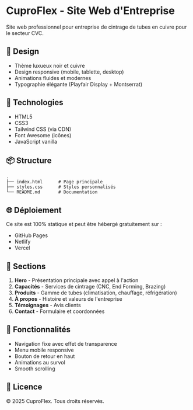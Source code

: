 # CuproFlex - Site Web d'Entreprise

Site web professionnel pour entreprise de cintrage de tubes en cuivre pour le secteur CVC.

## 🎨 Design

- Thème luxueux noir et cuivre
- Design responsive (mobile, tablette, desktop)
- Animations fluides et modernes
- Typographie élégante (Playfair Display + Montserrat)

## 🚀 Technologies

- HTML5
- CSS3
- Tailwind CSS (via CDN)
- Font Awesome (icônes)
- JavaScript vanilla

## 📦 Structure

```
.
├── index.html      # Page principale
├── styles.css      # Styles personnalisés
└── README.md       # Documentation
```

## 🌐 Déploiement

Ce site est 100% statique et peut être hébergé gratuitement sur :
- GitHub Pages
- Netlify
- Vercel

## 📝 Sections

1. **Hero** - Présentation principale avec appel à l'action
2. **Capacités** - Services de cintrage (CNC, End Forming, Brazing)
3. **Produits** - Gamme de tubes (climatisation, chauffage, réfrigération)
4. **À propos** - Histoire et valeurs de l'entreprise
5. **Témoignages** - Avis clients
6. **Contact** - Formulaire et coordonnées

## 🎯 Fonctionnalités

- Navigation fixe avec effet de transparence
- Menu mobile responsive
- Bouton de retour en haut
- Animations au survol
- Smooth scrolling

## 📄 Licence

© 2025 CuproFlex. Tous droits réservés.
